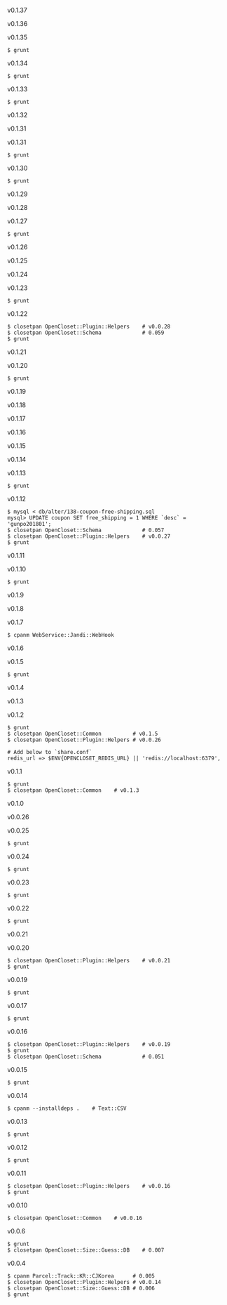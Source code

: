 v0.1.37

v0.1.36

v0.1.35

    $ grunt

v0.1.34

    $ grunt

v0.1.33

    $ grunt

v0.1.32

v0.1.31

v0.1.31

    $ grunt

v0.1.30

    $ grunt

v0.1.29

v0.1.28

v0.1.27

    $ grunt

v0.1.26

v0.1.25

v0.1.24

v0.1.23

    $ grunt

v0.1.22

    $ closetpan OpenCloset::Plugin::Helpers    # v0.0.28
    $ closetpan OpenCloset::Schema             # 0.059
    $ grunt

v0.1.21

v0.1.20

    $ grunt

v0.1.19

v0.1.18

v0.1.17

v0.1.16

v0.1.15

v0.1.14

v0.1.13

    $ grunt

v0.1.12

    $ mysql < db/alter/138-coupon-free-shipping.sql
    mysql> UPDATE coupon SET free_shipping = 1 WHERE `desc` = 'gunpo201801';
    $ closetpan OpenCloset::Schema             # 0.057
    $ closetpan OpenCloset::Plugin::Helpers    # v0.0.27
    $ grunt

v0.1.11

v0.1.10

    $ grunt

v0.1.9

v0.1.8

v0.1.7

    $ cpanm WebService::Jandi::WebHook

v0.1.6

v0.1.5

    $ grunt

v0.1.4

v0.1.3

v0.1.2

    $ grunt
    $ closetpan OpenCloset::Common          # v0.1.5
    $ closetpan OpenCloset::Plugin::Helpers # v0.0.26

    # Add below to `share.conf`
    redis_url => $ENV{OPENCLOSET_REDIS_URL} || 'redis://localhost:6379',

v0.1.1

    $ grunt
    $ closetpan OpenCloset::Common    # v0.1.3

v0.1.0

v0.0.26

v0.0.25

    $ grunt

v0.0.24

    $ grunt

v0.0.23

    $ grunt

v0.0.22

    $ grunt

v0.0.21

v0.0.20

    $ closetpan OpenCloset::Plugin::Helpers    # v0.0.21
    $ grunt

v0.0.19

    $ grunt

v0.0.17

    $ grunt

v0.0.16

    $ closetpan OpenCloset::Plugin::Helpers    # v0.0.19
    $ grunt
    $ closetpan OpenCloset::Schema             # 0.051

v0.0.15

    $ grunt

v0.0.14

    $ cpanm --installdeps .    # Text::CSV

v0.0.13

    $ grunt

v0.0.12

    $ grunt

v0.0.11

    $ closetpan OpenCloset::Plugin::Helpers    # v0.0.16
    $ grunt

v0.0.10

    $ closetpan OpenCloset::Common    # v0.0.16

v0.0.6

    $ grunt
    $ closetpan OpenCloset::Size::Guess::DB    # 0.007

v0.0.4

    $ cpanm Parcel::Track::KR::CJKorea      # 0.005
    $ closetpan OpenCloset::Plugin::Helpers # v0.0.14
    $ closetpan OpenCloset::Size::Guess::DB # 0.006
    $ grunt
